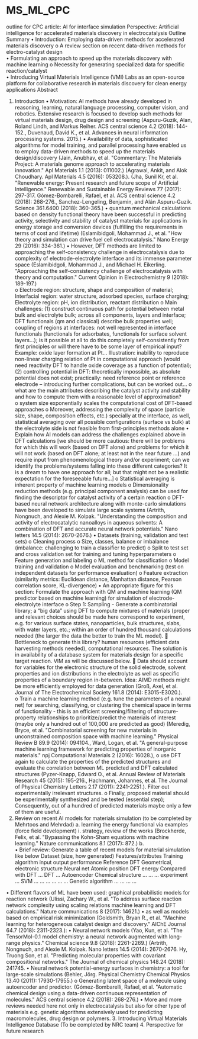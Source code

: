 # MS_ML_CPC
outline for CPC article: AI for interface simulation
Perspective: Artificial intelligence for accelerated materials discovery in electrocatalysis
Outline Summary
•	Introduction: Employing data-driven methods for accelerated materials discovery 
o	A review section on recent data-driven methods for electro-catalyst design  
•	Formulating an approach to speed up the materials discovery with machine learning
o	Necessity for generating specialized data for specific reaction/catalyst   	
•	Introducing Virtual Materials Intelligence (VMI) Labs as an open-source platform for collaborative research in materials discovery for clean energy applications 
Abstract
1.	Introduction
•	Motivation: AI methods have already developed in reasoning, learning, natural language processing, computer vision, and robotics. Extensive research is focused to develop such methods for virtual materials design, drug design and screening (Aspuru-Guzik, Alan, Roland Lindh, and Markus Reiher. ACS central science 4.2 (2018): 144-152., Duvenaud, David K., et al. Advances in neural information processing systems. 2015.) 
•	Availability of data, sophisticated algorithms for model training, and parallel processing have enabled us to employ data-driven methods to speed up the materials design/discovery (Jain, Anubhav, et al. "Commentary: The Materials Project: A materials genome approach to accelerating materials innovation." Apl Materials 1.1 (2013): 011002.) (Agrawal, Ankit, and Alok Choudhary. Apl Materials 4.5 (2016): 053208.). (Jha, Sunil Kr, et al. "Renewable energy: Present research and future scope of Artificial Intelligence." Renewable and Sustainable Energy Reviews 77 (2017): 297-317. Gómez-Bombarelli, Rafael, et al. ACS central science 4.2 (2018): 268-276., Sanchez-Lengeling, Benjamin, and Alán Aspuru-Guzik. Science 361.6400 (2018): 360-365.) 
•	 quantum mechanical calculations based on density functional theory have been successful  in predicting activity, selectivity and stability of catalyst materials for applications in energy storage and conversion devices (fulfilling the requirements in terms of cost and lifetime) (Eslamibidgoli, Mohammad J., et al. "How theory and simulation can drive fuel cell electrocatalysis." Nano Energy 29 (2016): 334-361.)
•	However, DFT methods are limited to approaching the self-consistency challenge in electrocatalysis due to complexity of electrode-electrolyte interface and its immense parameter space (Eslamibidgoli, Mohammad J., and Michael H. Eikerling. "Approaching the self-consistency challenge of electrocatalysis with theory and computation." Current Opinion in Electrochemistry 9 (2018): 189-197.)  
o	Electrode region: structure, shape and composition of material; Interfacial region: water structure, adsorbed species, surface charging; Electrolyte region: pH, ion distribution, reactant distribution
o	Main challenges: (1) construct continuous path for potential between metal bulk and electrolyte bulk; across all components, layers and interface; DFT functionals (qm and classical) describe bulk properties well; coupling of regions at interfaces: not well represented in interface functionals (functionals for adsorbates, functionals for surface solvent layers…); is it possible at all to do this completely self-consistently from first principles or will there have to be some layer of empirical input? Example: oxide layer formation at Pt… Illustration: inability to reproduce non-linear charging relation of Pt in computational approach (would need reactivity DFT to handle oxide coverage as a function of potential);
(2) controlling potential in DFT: theoretically impossible, as absolute potential does not exist; practically: need reference point or reference electrode – introducing further complications, but can be worked out… 
o	what are the main attributes describing the catalyst activity and stability and how to compute them with a reasonable level of approximation?  
o	system size exponentially scales the computational cost of DFT-based approaches 
o	Moreover, addressing the complexity of space (particle size, shape, composition effects, etc.) specially at the interface, as well, statistical averaging over all possible configurations (surface vs bulk) at the electrolyte side is not feasible from first-principles methods alone
•	Explain how AI models can address the challenges explained above in DFT calculations [we should be more cautious: there will be problems for which this will work (based on DFT alone) and problems for which it will not work (based on DFT alone; at least not in the near future …) and require input from phenomenological theory and/or experiment; can we identify the problems/systems falling into these different categories? It is a dream to have one approach for all; but that might not be a realistic expectation for the foreseeable future…]
o	Statistical averaging is inherent property of machine learning models
o	Dimensionality reduction methods (e.g. principal component analysis) can be used for finding the descriptor for catalyst activity of a certain reaction 
o	DFT-based neural network architecture along with monte-carlo simulations have been developed to simulate large scale systems (Artrith, Nongnuch, and Alexie M. Kolpak. "Understanding the composition and activity of electrocatalytic nanoalloys in aqueous solvents: A combination of DFT and accurate neural network potentials." Nano letters 14.5 (2014): 2670-2676.)
•	Datasets (training, validation and test sets)
o	Cleaning process
o	Size, classes, balance or imbalance (imbalance: challenging to train a classifier to predict)
o	Split to test set and cross validation set for training and tuning hyperparameters
o	Feature generation and labeling 
o	ML method for classification
o	Model training and validation 
o	Model evaluation and benchmarking (test on independent datasets for performance evaluation)
o	Feature extraction (similarity metrics: Euclidean distance, Manhattan distance, Pearson correlation score, KL-divergence)
•	An appropriate figure for this section: Formulate the approach with QM and machine learning (QM predictor based on machine learning) for simulation of electrode-electrolyte interface 
o	Step 1: Sampling - Generate a combinatorial library; a “big data” using DFT to compute mixtures of materials (proper and relevant choices should be made here correspond to experiment, e.g. for various surface states, nanoparticles, bulk structures, slabs, with water layers, etc.; within an order of hundred thousand calculations needed (the larger the data the better to train the ML model). 
	Bottleneck to generate this library? human resources (efficient data harvesting methods needed), computational resources. The solution is in availability of a database system for materials design for a specific target reaction. VIM as will be discussed below. 
	Data should account for variables for the electronic structure of the solid electrode, solvent properties and ion distributions in the electrolyte as well as specific properties of a boundary region in-between. Idea: AIMD methods might be more efficiently employed for data generation (Groß, Axel, et al. Journal of The Electrochemical Society 161.8 (2014): E3015-E3020.).  
o	Train a machine learning method (e.g. tune the parameters of a neural net) for searching, classifying, or clustering the chemical space in terms of functionality -  this is an efficient screening/filtering of structure-property relationships to prioritize/predict the materials of interest (maybe only a hundred out of 100,000 are predicted as good) (Meredig, Bryce, et al. "Combinatorial screening for new materials in unconstrained composition space with machine learning." Physical Review B 89.9 (2014): 094104., Ward, Logan, et al. "A general-purpose machine learning framework for predicting properties of inorganic materials." npj Computational Materials 2 (2016): 16028.), 
o	use DFT again to calculate the properties of the predicted structures and evaluate the correlation between ML predicted and DFT calculated structures (Pyzer-Knapp, Edward O., et al. Annual Review of Materials Research 45 (2015): 195-216., Hachmann, Johannes, et al. The Journal of Physical Chemistry Letters 2.17 (2011): 2241-2251.). Filter out experimentally irrelevant structures.
o	Finally, proposed material should be experimentally synthesized and be tested (essential step); Consequently, out of a hundred of predicted materials maybe only a few of them are useful.
2.	Review on recent AI models for materials simulation (to be completed by Mehrtoos and Mehrdad)
a.	learning the energy functional via examples (force field development)
i.	strategy, review of the works (Brockherde, Felix, et al. "Bypassing the Kohn-Sham equations with machine learning." Nature communications 8.1 (2017): 872.)
b.	
•	Brief review: Generate a table of recent models for material simulation like below 
Dataset (size, how generated)	Features/attributes 	Training algorithm	input	output	performance	Reference
DFT	Geometrical, electronic structure	Neural net	Atomic position	DFT energy	Compared with DFT	…
DFT	…	Autoencoder	Chemical structure	…	…	…
experiment	…	SVM	…	…	…	…
…	…	Genetic algorithm	…	…	…	…

•	Different flavors of ML have been used: graphical probabilistic models for reaction network (Ulissi, Zachary W., et al. "To address surface reaction network complexity using scaling relations machine learning and DFT calculations." Nature communications 8 (2017): 14621.) 
•	as well as models based on empirical risk minimization (Goldsmith, Bryan R., et al. "Machine learning for heterogeneous catalyst design and discovery." AIChE Journal 64.7 (2018): 2311-2323.): 
•	Neural network models (Yao, Kun, et al. "The TensorMol-0.1 model chemistry: a neural network augmented with long-range physics." Chemical science 9.8 (2018): 2261-2269.) (Artrith, Nongnuch, and Alexie M. Kolpak. Nano letters 14.5 (2014): 2670-2676. Hy, Truong Son, et al. "Predicting molecular properties with covariant compositional networks." The Journal of chemical physics 148.24 (2018): 241745.
•	Neural network potential-energy surfaces in chemistry: a tool for large-scale simulations (Behler, Jörg. Physical Chemistry Chemical Physics 13.40 (2011): 17930-17955.)
o	Generating latent space of a molecule using autoencoder and predictor. (Gómez-Bombarelli, Rafael, et al. "Automatic chemical design using a data-driven continuous representation of molecules." ACS central science 4.2 (2018): 268-276.)
•	More and more reviews needed here not only in electrocatalysis but also for other type of materials e.g. genetic algorithms extensively used for predicting macromolecules, drug design or polymers.
3.	Introducing Virtual Materials Intelligence Database
(To be completed by NRC team)
4.	Perspective for future research

